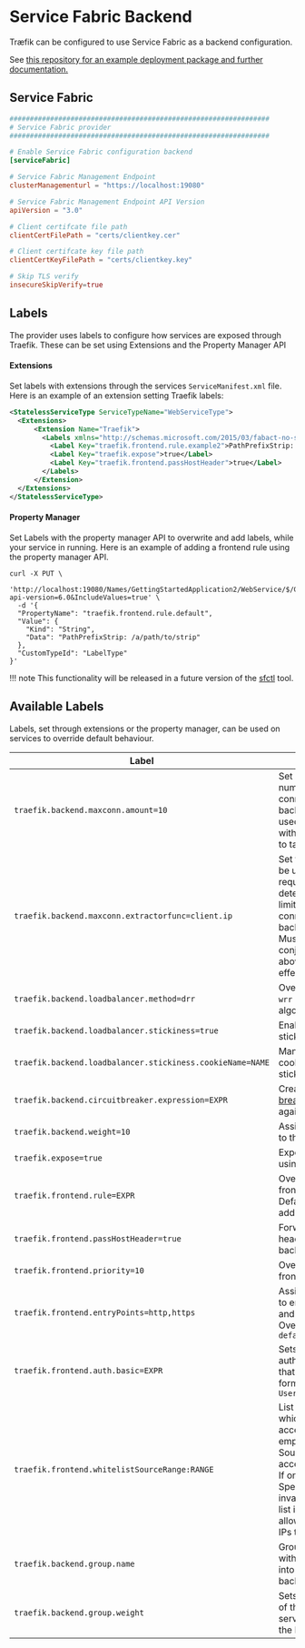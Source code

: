 # Service Fabric Backend

Træfik can be configured to use Service Fabric as a backend configuration.

See [this repository for an example deployment package and further documentation.](https://aka.ms/traefikonsf)

## Service Fabric

```toml
################################################################
# Service Fabric provider
################################################################

# Enable Service Fabric configuration backend
[serviceFabric]

# Service Fabric Management Endpoint
clusterManagementurl = "https://localhost:19080"

# Service Fabric Management Endpoint API Version
apiVersion = "3.0"

# Client certifcate file path
clientCertFilePath = "certs/clientkey.cer"

# Client certifcate key file path
clientCertKeyFilePath = "certs/clientkey.key"

# Skip TLS verify
insecureSkipVerify=true
```

## Labels

The provider uses labels to configure how services are exposed through Traefik. These can be set using Extensions and the Property Manager API

#### Extensions

Set labels with extensions through the services `ServiceManifest.xml` file. Here is an example of an extension setting Traefik labels:

```xml
<StatelessServiceType ServiceTypeName="WebServiceType">
  <Extensions>
      <Extension Name="Traefik">
        <Labels xmlns="http://schemas.microsoft.com/2015/03/fabact-no-schema">
          <Label Key="traefik.frontend.rule.example2">PathPrefixStrip: /a/path/to/strip</Label>
          <Label Key="traefik.expose">true</Label>
          <Label Key="traefik.frontend.passHostHeader">true</Label>
        </Labels>
      </Extension>
  </Extensions>
</StatelessServiceType>
```

#### Property Manager 

Set Labels with the property manager API to overwrite and add labels, while your service in running. Here is an example of adding a frontend rule using the property manager API. 

```shell
curl -X PUT \
  'http://localhost:19080/Names/GettingStartedApplication2/WebService/$/GetProperty?api-version=6.0&IncludeValues=true' \
  -d '{
  "PropertyName": "traefik.frontend.rule.default",
  "Value": {
    "Kind": "String",
    "Data": "PathPrefixStrip: /a/path/to/strip"
  },
  "CustomTypeId": "LabelType"
}'
```

!!! note
    This functionality will be released in a future version of the [sfctl](https://docs.microsoft.com/en-us/azure/service-fabric/service-fabric-application-lifecycle-sfctl) tool.

## Available Labels

Labels, set through extensions or the property manager, can be used on services to override default behaviour.

| Label                                                     | Description                                                                                                                                                                                                            |
|-----------------------------------------------------------|------------------------------------------------------------------------------------------------------------------------------------------------------------------------------------------------------------------------|
| `traefik.backend.maxconn.amount=10`                       | Set a maximum number of connections to the backend. Must be used in conjunction with the below label to take effect.                                                                                                   |
| `traefik.backend.maxconn.extractorfunc=client.ip`         | Set the function to be used against the request to determine what to limit maximum connections to the backend by.<br>Must be used in conjunction with the above label to take effect.                                  |
| `traefik.backend.loadbalancer.method=drr`                 | Override the default `wrr` load balancer algorithm                                                                                                                                                                     |
| `traefik.backend.loadbalancer.stickiness=true`            | Enable backend sticky sessions                                                                                                                                                                                         |
| `traefik.backend.loadbalancer.stickiness.cookieName=NAME` | Manually set the cookie name for sticky sessions                                                                                                                                                                       |
| `traefik.backend.circuitbreaker.expression=EXPR`          | Create a [circuit breaker](/basics/#backends) to be used against the backend                                                                                                                                           |
| `traefik.backend.weight=10`                               | Assign this weight to the container                                                                                                                                                                                    |
| `traefik.expose=true`                                     | Expose this service using traefik                                                                                                                                                                                      |
| `traefik.frontend.rule=EXPR`                              | Override the default frontend rule. Defaults to SF address.                                                                                                                                                            |
| `traefik.frontend.passHostHeader=true`                    | Forward client `Host` header to the backend.                                                                                                                                                                           |
| `traefik.frontend.priority=10`                            | Override default frontend priority                                                                                                                                                                                     |
| `traefik.frontend.entryPoints=http,https`                 | Assign this frontend to entry points `http` and `https`. Overrides `defaultEntryPoints`                                                                                                                                |
| `traefik.frontend.auth.basic=EXPR`                        | Sets basic authentication for that frontend in CSV format: `User:Hash,User:Hash`                                                                                                                                       |
| `traefik.frontend.whitelistSourceRange:RANGE`             | List of IP-Ranges which are allowed to access. An unset or empty list allows all Source-IPs to access.<br>If one of the Net-Specifications are invalid, the whole list is invalid and allows all Source-IPs to access. |
| `traefik.backend.group.name`                              | Groups all services with the same name into a single backend in Traefik                                                                                                                                                |
| `traefik.backend.group.weight`                            | Sets the weighting of the current services nodes in the backend group                                                                                                                                                  |


